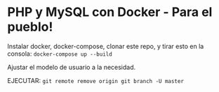 # PHP y MySQL con Docker - Para el pueblo!

Instalar docker, docker-compose, clonar este repo, y tirar esto en la consola:
`docker-compose up --build`

Ajustar el modelo de usuario a la necesidad.

EJECUTAR:
`git remote remove origin
git branch -U master`

